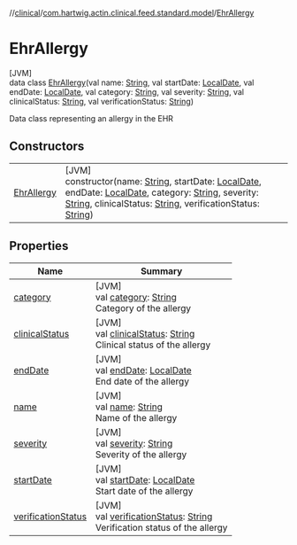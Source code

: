//[clinical](../../../index.md)/[com.hartwig.actin.clinical.feed.standard.model](../index.md)/[EhrAllergy](index.md)

# EhrAllergy

[JVM]\
data class [EhrAllergy](index.md)(val name: [String](https://kotlinlang.org/api/latest/jvm/stdlib/kotlin/-string/index.html), val startDate: [LocalDate](https://docs.oracle.com/javase/8/docs/api/java/time/LocalDate.html), val endDate: [LocalDate](https://docs.oracle.com/javase/8/docs/api/java/time/LocalDate.html), val category: [String](https://kotlinlang.org/api/latest/jvm/stdlib/kotlin/-string/index.html), val severity: [String](https://kotlinlang.org/api/latest/jvm/stdlib/kotlin/-string/index.html), val clinicalStatus: [String](https://kotlinlang.org/api/latest/jvm/stdlib/kotlin/-string/index.html), val verificationStatus: [String](https://kotlinlang.org/api/latest/jvm/stdlib/kotlin/-string/index.html))

Data class representing an allergy in the EHR

## Constructors

| | |
|---|---|
| [EhrAllergy](-ehr-allergy.md) | [JVM]<br>constructor(name: [String](https://kotlinlang.org/api/latest/jvm/stdlib/kotlin/-string/index.html), startDate: [LocalDate](https://docs.oracle.com/javase/8/docs/api/java/time/LocalDate.html), endDate: [LocalDate](https://docs.oracle.com/javase/8/docs/api/java/time/LocalDate.html), category: [String](https://kotlinlang.org/api/latest/jvm/stdlib/kotlin/-string/index.html), severity: [String](https://kotlinlang.org/api/latest/jvm/stdlib/kotlin/-string/index.html), clinicalStatus: [String](https://kotlinlang.org/api/latest/jvm/stdlib/kotlin/-string/index.html), verificationStatus: [String](https://kotlinlang.org/api/latest/jvm/stdlib/kotlin/-string/index.html)) |

## Properties

| Name | Summary |
|---|---|
| [category](category.md) | [JVM]<br>val [category](category.md): [String](https://kotlinlang.org/api/latest/jvm/stdlib/kotlin/-string/index.html)<br>Category of the allergy |
| [clinicalStatus](clinical-status.md) | [JVM]<br>val [clinicalStatus](clinical-status.md): [String](https://kotlinlang.org/api/latest/jvm/stdlib/kotlin/-string/index.html)<br>Clinical status of the allergy |
| [endDate](end-date.md) | [JVM]<br>val [endDate](end-date.md): [LocalDate](https://docs.oracle.com/javase/8/docs/api/java/time/LocalDate.html)<br>End date of the allergy |
| [name](name.md) | [JVM]<br>val [name](name.md): [String](https://kotlinlang.org/api/latest/jvm/stdlib/kotlin/-string/index.html)<br>Name of the allergy |
| [severity](severity.md) | [JVM]<br>val [severity](severity.md): [String](https://kotlinlang.org/api/latest/jvm/stdlib/kotlin/-string/index.html)<br>Severity of the allergy |
| [startDate](start-date.md) | [JVM]<br>val [startDate](start-date.md): [LocalDate](https://docs.oracle.com/javase/8/docs/api/java/time/LocalDate.html)<br>Start date of the allergy |
| [verificationStatus](verification-status.md) | [JVM]<br>val [verificationStatus](verification-status.md): [String](https://kotlinlang.org/api/latest/jvm/stdlib/kotlin/-string/index.html)<br>Verification status of the allergy |
